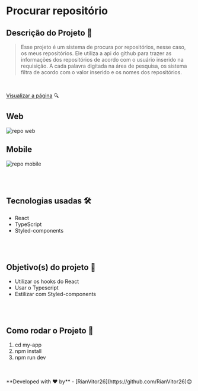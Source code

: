 # Procurar repositório

## Descrição do Projeto 📌
>Esse projeto é um sistema de procura por repositórios, nesse caso, os meus repositórios. Ele utiliza a api do github para trazer as informações dos repositórios de acordo com o usuário inserido na requisição. A cada palavra digitada na área de pesquisa, os sistema filtra de acordo com o valor inserido e os nomes dos repositórios.
>
<br>

[Visualizar a página](https://github.com/RianVitor26/Search-Repository-React) 🔍
<br>

## Web
![repo web](https://user-images.githubusercontent.com/77061521/184984422-feca16fd-a566-4661-b09b-6d9b91030643.png)
## Mobile
![repo mobile](https://user-images.githubusercontent.com/77061521/184984497-12c2ac89-db0c-4e9c-8877-7bf565bf6fe6.png)

<br>
<br>


## Tecnologias usadas 🛠 

* React
* TypeScript
* Styled-components

<br>
<br>

## Objetivo(s) do projeto 🎯
- Utilizar os hooks do React
- Usar o Typescript
- Estilizar com Styled-components

<br>
<br>

## Como rodar o Projeto 🔑
1. cd my-app
2. npm install
3. npm run dev
<br>
<br>
**Developed with ❤️ by** - [RianVitor26](https://github.com/RianVitor26)😊
